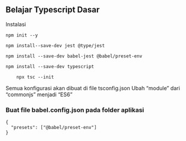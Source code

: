 ## Belajar Typescript Dasar

Instalasi

```
npm init --y
```

```
npm install--save-dev jest @type/jest    
```

```
npm install --save-dev babel-jest @babel/preset-env
```
```
npm install --save-dev typescript
```


```
    npx tsc --init
```
Semua konfigurasi akan dibuat di file tsconfig.json
Ubah “module” dari “commonjs” menjadi “ES6”

### Buat file babel.config.json pada folder aplikasi
```
{
  "presets": ["@babel/preset-env"]
}

```